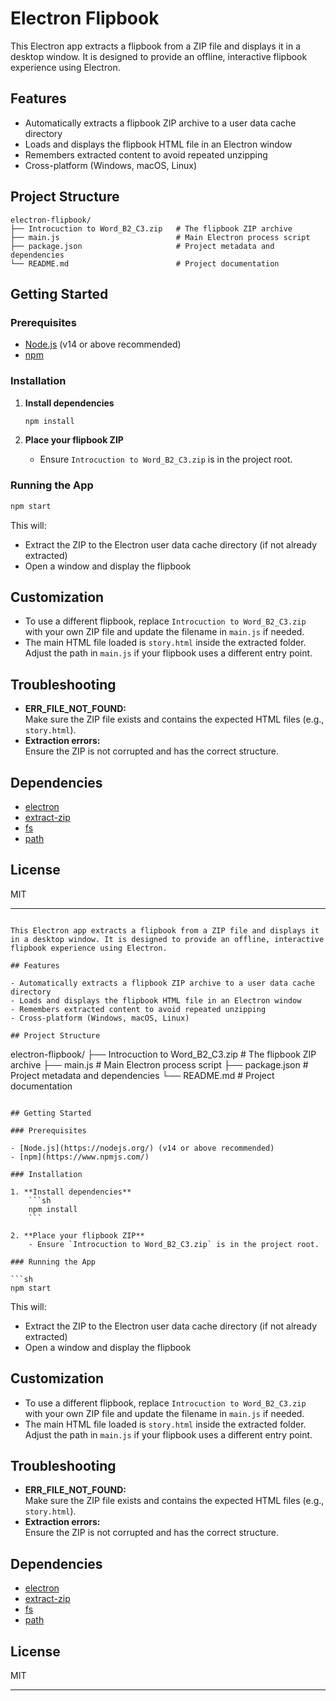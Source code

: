 # Electron Flipbook

This Electron app extracts a flipbook from a ZIP file and displays it in a desktop window. It is designed to provide an offline, interactive flipbook experience using Electron.

## Features

- Automatically extracts a flipbook ZIP archive to a user data cache directory
- Loads and displays the flipbook HTML file in an Electron window
- Remembers extracted content to avoid repeated unzipping
- Cross-platform (Windows, macOS, Linux)

## Project Structure

```
electron-flipbook/
├── Introcuction to Word_B2_C3.zip   # The flipbook ZIP archive
├── main.js                          # Main Electron process script
├── package.json                     # Project metadata and dependencies
└── README.md                        # Project documentation
```

## Getting Started

### Prerequisites

- [Node.js](https://nodejs.org/) (v14 or above recommended)
- [npm](https://www.npmjs.com/)

### Installation

1. **Install dependencies**
    ```sh
    npm install
    ```

2. **Place your flipbook ZIP**
    - Ensure `Introcuction to Word_B2_C3.zip` is in the project root.

### Running the App

```sh
npm start
```

This will:
- Extract the ZIP to the Electron user data cache directory (if not already extracted)
- Open a window and display the flipbook

## Customization

- To use a different flipbook, replace `Introcuction to Word_B2_C3.zip` with your own ZIP file and update the filename in `main.js` if needed.
- The main HTML file loaded is `story.html` inside the extracted folder. Adjust the path in `main.js` if your flipbook uses a different entry point.

## Troubleshooting

- **ERR_FILE_NOT_FOUND:**  
  Make sure the ZIP file exists and contains the expected HTML files (e.g., `story.html`).
- **Extraction errors:**  
  Ensure the ZIP is not corrupted and has the correct structure.

## Dependencies

- [electron](https://www.electronjs.org/)
- [extract-zip](https://www.npmjs.com/package/extract-zip)
- [fs](https://nodejs.org/api/fs.html)
- [path](https://nodejs.org/api/path.html)

## License

MIT

---
```# Electron Flipbook

This Electron app extracts a flipbook from a ZIP file and displays it in a desktop window. It is designed to provide an offline, interactive flipbook experience using Electron.

## Features

- Automatically extracts a flipbook ZIP archive to a user data cache directory
- Loads and displays the flipbook HTML file in an Electron window
- Remembers extracted content to avoid repeated unzipping
- Cross-platform (Windows, macOS, Linux)

## Project Structure

```
electron-flipbook/
├── Introcuction to Word_B2_C3.zip   # The flipbook ZIP archive
├── main.js                          # Main Electron process script
├── package.json                     # Project metadata and dependencies
└── README.md                        # Project documentation
```

## Getting Started

### Prerequisites

- [Node.js](https://nodejs.org/) (v14 or above recommended)
- [npm](https://www.npmjs.com/)

### Installation

1. **Install dependencies**
    ```sh
    npm install
    ```

2. **Place your flipbook ZIP**
    - Ensure `Introcuction to Word_B2_C3.zip` is in the project root.

### Running the App

```sh
npm start
```

This will:
- Extract the ZIP to the Electron user data cache directory (if not already extracted)
- Open a window and display the flipbook

## Customization

- To use a different flipbook, replace `Introcuction to Word_B2_C3.zip` with your own ZIP file and update the filename in `main.js` if needed.
- The main HTML file loaded is `story.html` inside the extracted folder. Adjust the path in `main.js` if your flipbook uses a different entry point.

## Troubleshooting

- **ERR_FILE_NOT_FOUND:**  
  Make sure the ZIP file exists and contains the expected HTML files (e.g., `story.html`).
- **Extraction errors:**  
  Ensure the ZIP is not corrupted and has the correct structure.

## Dependencies

- [electron](https://www.electronjs.org/)
- [extract-zip](https://www.npmjs.com/package/extract-zip)
- [fs](https://nodejs.org/api/fs.html)
- [path](https://nodejs.org/api/path.html)

## License

MIT

---